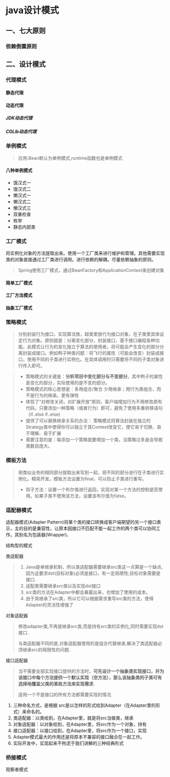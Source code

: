 # java设计模式

## 一、七大原则

### 依赖倒置原则





## 二、设计模式

### 代理模式

#### 静态代理

#### 动态代理

##### JDK动态代理

##### CGLib动态代理



### 单例模式

> 应用:Bean默认为单例模式,runtime函数也是单例模式

#### 八种单例模式

- 饿汉式一
- 饿汉式二
- 懒汉式一
- 懒汉式二
- 懒汉式三
- 双重检查
- 枚举
- 静态内部类

### 工厂模式

将实例化对象的方法提取出来。使用一个工厂类来进行维护和管理。其他需要实现类的对象直接通过工厂类进行调用。进行依赖的解耦。尽量依赖抽象的原则。

> Spring使用工厂模式，通过BeanFactory和ApplicationContext来创建对象

#### 简单工厂模式

#### 工厂方法模式

#### 抽象工厂模式







### 策略模式

> 分别封装行为接口，实现算法族，超类里放行为接口对象，在子类里具体设定行为对象。原则就是：分离变化部分，封装接口，基于接口编程各种功能。此模式让行为的变化独立于算法的使用者。将可能会产生变化的部分分离封装成接口。例如鸭子种类问题：将飞行的属性（可能会改变）封装成接口，使用不同的子类进行实例化。在具体调用时只需要将不同的子类对象进行传入即可。

> -  策略模式的关键是：**分析项目中变化部分与不变部分**。其中鸭子的属性是变化的部分，实际使用的是不变的部分。
> - 策略模式的核心思想是：多用组合/聚合 少用继承；用行为类组合，而不是行为的继承。更有弹性
> - 体现了“对修改关闭，对扩展开放”原则，客户端增加行为不用修改原有代码，只要添加一种策略（或者行为）即可，避免了使用多重转移语句（if..else if..else)
> -  提供了可以替换继承关系的办法： 策略模式将算法封装在独立的Strategy类中使得你可以独立于其Context改变它，使它易于切换、易于理解、易于扩展
> -  需要注意的是：每添加一个策略就要增加一个类，当策略过多是会导致类数目庞大。





### 模板方法

> 把类似业务的相同部分提取出来写到一起，把不同的部分进行在子类进行实例化。精简开发。模板方法设置为final，可以防止子类进行重写。
>
> - 钩子方法：设置一个布尔值进行返回，实现对某一个方法的控制是否使用。如果子类不使用该方法，设置该布尔值为false。





### 适配器模式

适配器模式(Adapter Pattern)将某个类的接口转换成客户端期望的另一个接口表示，主的目的是兼容性，让原本因接口不匹配不能一起工作的两个类可以协同工作。其别名为包装器(Wrapper)、

结构型的模式

类适配器

> 1. Java是单继承机制，所以类适配器需要继承src类这一点算是一个缺点, 因为这要求dst(目标对象)必须是接口，有一定局限性;目标对象需要是接口.
> 2. 适配类需要继承src类以及实现dst接口
> 3. src类的方法在Adapter中都会暴露出来，也增加了使用的成本。
> 4. 由于其继承了src类，所以它可以根据需求重写src类的方法，使得Adapter的灵活性增强了

对象适配器

> 修改adapter类,不再是继承src类,而是持有src类的实例化,同时需要实现dst接口.<br>
>
> 与类适配器不同的是,对象适配器使用的是组合代替继承,解决了类适配器必须继承src的局限性的问题.

接口适配器

> 当不需要全部实现接口提供的方法时，**可先设计一个抽象类实现接口，并为该接口中每个方法提供一个默认实现（空方法），那么该抽象类的子类可有选择地覆盖父类的某些方法来实现需求.**
>
> 适用一个不是接口的所有方法都需要实现的情况.

1. 三种命名方式，是根据 src是以怎样的形式给到Adapter（在Adapter里的形式）来命名的。
2. 类适配器：以类给到，在Adapter里，就是将src当做类，继承
3. 对象适配器：以对象给到，在Adapter里，将src作为一个对象，持有
4. 接口适配器：以接口给到，在Adapter里，将src作为一个接口，实现
5. Adapter模式最大的作用还是将原本不兼容的接口融合在一起工作。
6. 实际开发中，实现起来不拘泥于我们讲解的三种经典形式



### 桥接模式



观察者模式